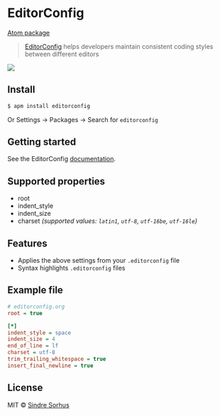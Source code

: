# EditorConfig

[Atom package](https://atom.io/packages/editorconfig)

> [EditorConfig](http://editorconfig.org) helps developers maintain consistent coding styles between different editors

![](https://f.cloud.github.com/assets/170270/2327994/dfe40cb4-a3f6-11e3-862f-894999973373.png)


## Install

```sh
$ apm install editorconfig
```

Or Settings → Packages → Search for `editorconfig`


## Getting started

See the EditorConfig [documentation](http://editorconfig.org).


## Supported properties

- root
- indent_style
- indent_size
- charset *(supported values: `latin1`, `utf-8`, `utf-16be`, `utf-16le`)*


## Features

- Applies the above settings from your `.editorconfig` file
- Syntax highlights `.editorconfig` files


## Example file

```ini
# editorconfig.org
root = true

[*]
indent_style = space
indent_size = 4
end_of_line = lf
charset = utf-8
trim_trailing_whitespace = true
insert_final_newline = true
```


## License

MIT © [Sindre Sorhus](http://sindresorhus.com)
